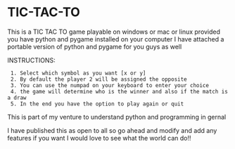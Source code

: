 # TIC-TAC-TO

This is a TIC TAC TO game
playable on windows or mac or linux provided you have python and pygame installed on your computer 
I have attached a portable version of python and pygame for you guys as well

INSTRUCTIONS:

     1. Select which symbol as you want [x or y]
     2. By default the player 2 will be assigned the opposite
     3. You can use the numpad on your keyboard to enter your choice
     4. the game will determine who is the winner and also if the match is a draw
     5. In the end you have the option to play again or quit
    
This is part of my venture to understand python and programming in gernal 

I have published this as open to all so go ahead and modify and add any features if you want 
I would love to see what the world can do!!

